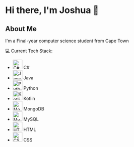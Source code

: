# Hi there, I'm Joshua 👋

## About Me
I'm a Final-year computer science student from Cape Town

💻 Current Tech Stack:
- <img src="https://img.icons8.com/color/48/000000/c-sharp-logo.png" alt="C#" width="30" height="30"> C#
- <img src="https://img.icons8.com/color/48/000000/java-coffee-cup-logo.png" alt="Java" width="30" height="30"> Java
- <img src="https://img.icons8.com/color/48/000000/python.png" alt="Python" width="30" height="30"> Python
- <img src="https://img.icons8.com/color/48/000000/kotlin.png" alt="Kotlin" width="30" height="30"> Kotlin
- <img src="https://img.icons8.com/color/48/000000/mongodb.png" alt="MongoDB" width="30" height="30"> MongoDB
- <img src="https://img.icons8.com/color/48/000000/mysql-logo.png" alt="MySQL" width="30" height="30"> MySQL
- <img src="https://img.icons8.com/color/48/000000/html-5-logo.png" alt="HTML" width="30" height="30"> HTML
- <img src="https://img.icons8.com/color/48/000000/css3.png" alt="CSS" width="30" height="30"> CSS
